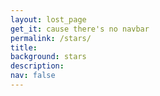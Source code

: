 ```yaml
---
layout: lost_page
get_it: cause there's no navbar
permalink: /stars/
title: 
background: stars
description:
nav: false
---
```


